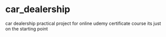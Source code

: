 # car_dealership
car dealership practical project for online udemy certificate course
its just on the starting point 
